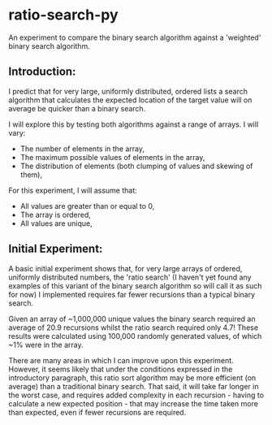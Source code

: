 # ratio-search-py
An experiment to compare the binary search algorithm against a 'weighted' binary search algorithm.

## Introduction:
I predict that for very large, uniformly distributed, ordered lists a search algorithm that calculates the expected location of the target value will on average be quicker than a binary search.

I will explore this by testing both algorithms against a range of arrays. I will vary:
 - The number of elements in the array,
 - The maximum possible values of elements in the array,
 - The distribution of elements (both clumping of values and skewing of them),
 
For this experiment, I will assume that:
 - All values are greater than or equal to 0,
 - The array is ordered,
 - All values are unique,


## Initial Experiment:
A basic initial experiment shows that, for very large arrays of ordered, uniformly distributed numbers, the 'ratio search' (I haven't yet found any examples of this variant of the binary search algorithm so will call it as such for now) I implemented requires far fewer recursions than a typical binary search.

Given an array of ~1,000,000 unique values the binary search required an average of 20.9 recursions whilst the ratio search required only 4.7! These results were calculated using 100,000 randomly generated values, of which ~1% were in the array.

There are many areas in which I can improve upon this experiment. However, it seems likely that under the conditions expressed in the introductory paragraph, this ratio sort algorithm may be more efficient (on average) than a traditional binary search. That said, it will take far longer in the worst case, and requires added complexity in each recursion - having to calculate a new expected position - that may increase the time taken more than expected, even if fewer recursions are required.
